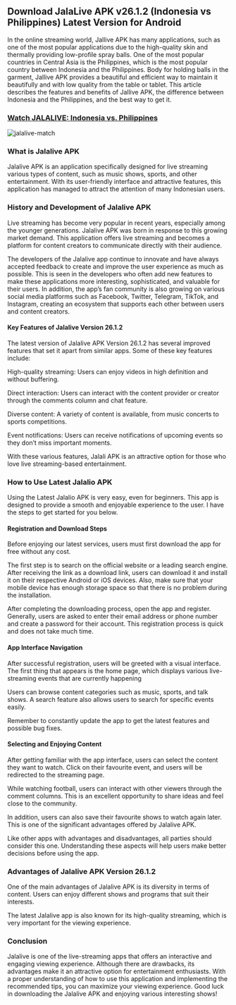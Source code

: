 ## Download JalaLive APK v26.1.2 (Indonesia vs Philippines) Latest Version for Android
In the online streaming world, Jallive APK has many applications, such as one of the most popular applications due to the high-quality skin and thermally providing low-profile spray balls. One of the most popular countries in Central Asia is the Philippines, which is the most popular country between Indonesia and the Philippines. Body for holding balls in the garment, Jallive APK provides a beautiful and efficient way to maintain it beautifully and with low quality from the table or tablet.
This article describes the features and benefits of Jallive APK, the difference between Indonesia and the Philippines, and the best way to get it.

### [Watch JALALIVE: Indonesia vs. Philippines](https://jalaliveapp.com/)

![jalalive-match](https://github.com/user-attachments/assets/51afaa35-e7fd-4b85-a5b1-d30ce5957670)

### What is Jalalive APK

Jalalive APK is an application specifically designed for live streaming various types of content, such as music shows, sports, and other entertainment. With its user-friendly interface and attractive features, this application has managed to attract the attention of many Indonesian users.

### History and Development of Jalalive APK

Live streaming has become very popular in recent years, especially among the younger generations. Jalalive APK was born in response to this growing market demand. This application offers live streaming and becomes a platform for content creators to communicate directly with their audience.

The developers of the Jalalive app continue to innovate and have always accepted feedback to create and improve the user experience as much as possible. This is seen in the developers who often add new features to make these applications more interesting, sophisticated, and valuable for their users. In addition, the app’s fan community is also growing on various social media platforms such as Facebook, Twitter, Telegram, TikTok, and Instagram, creating an ecosystem that supports each other between users and content creators.

#### Key Features of Jalalive Version 26.1.2

The latest version of Jalalive APK Version 26.1.2 has several improved features that set it apart from similar apps. Some of these key features include:

High-quality streaming: Users can enjoy videos in high definition and without buffering.

Direct interaction: Users can interact with the content provider or creator through the comments column and chat feature.

Diverse content: A variety of content is available, from music concerts to sports competitions.

Event notifications: Users can receive notifications of upcoming events so they don’t miss important moments.

With these various features, Jalali APK is an attractive option for those who love live streaming-based entertainment.

### How to Use Latest Jalalio APK

Using the Latest Jalalio APK is very easy, even for beginners. This app is designed to provide a smooth and enjoyable experience to the user. I have the steps to get started for you below.

#### Registration and Download Steps

Before enjoying our latest services, users must first download the app for free without any cost.

The first step is to search on the official website or a leading search engine. After receiving the link as a download link, users can download it and install it on their respective Android or iOS devices. Also, make sure that your mobile device has enough storage space so that there is no problem during the installation.

After completing the downloading process, open the app and register. Generally, users are asked to enter their email address or phone number and create a password for their account. This registration process is quick and does not take much time.

#### App Interface Navigation

After successful registration, users will be greeted with a visual interface. The first thing that appears is the home page, which displays various live-streaming events that are currently happening

Users can browse content categories such as music, sports, and talk shows. A search feature also allows users to search for specific events easily.

Remember to constantly update the app to get the latest features and possible bug fixes.

#### Selecting and Enjoying Content

After getting familiar with the app interface, users can select the content they want to watch. Click on their favourite event, and users will be redirected to the streaming page.

While watching football, users can interact with other viewers through the comment columns. This is an excellent opportunity to share ideas and feel close to the community.

In addition, users can also save their favourite shows to watch again later. This is one of the significant advantages offered by Jalalive APK.

Like other apps with advantages and disadvantages, all parties should consider this one. Understanding these aspects will help users make better decisions before using the app.

### Advantages of Jalalive APK Version 26.1.2

One of the main advantages of Jalalive APK is its diversity in terms of content. Users can enjoy different shows and programs that suit their interests.

The latest Jalalive app is also known for its high-quality streaming, which is very important for the viewing experience.

### Conclusion

Jalalive is one of the live-streaming apps that offers an interactive and engaging viewing experience. Although there are drawbacks, its advantages make it an attractive option for entertainment enthusiasts. With a proper understanding of how to use this application and implementing the recommended tips, you can maximize your viewing experience. Good luck in downloading the Jalalive APK and enjoying various interesting shows!
